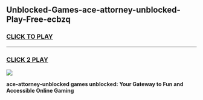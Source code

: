 
## Unblocked-Games-ace-attorney-unblocked-Play-Free-ecbzq
<h3>
<a href="https://premium76.site?title=ace-attorney-unblocked&ref=18A1">CLICK TO PLAY</a></h3>
<hr>

<h3>
<a href="https://premium76.site?title=ace-attorney-unblocked&ref=18A1">CLICK 2 PLAY</a>
  
</h3>

<a href="https://premium76.site?title=ace-attorney-unblocked&ref=18A1"><img src="https://clearcache.store/games.png"></a>


**ace-attorney-unblocked games unblocked: Your Gateway to Fun and Accessible Online Gaming**
